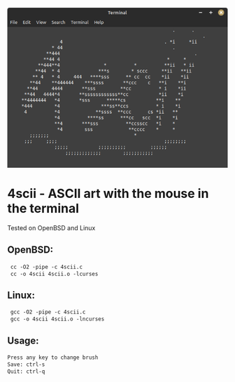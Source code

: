 ![4scii](file.png)
# 4scii - ASCII art with the mouse in the terminal

Tested on OpenBSD and Linux

## OpenBSD:
```
 cc -O2 -pipe -c 4scii.c
 cc -o 4scii 4scii.o -lcurses
```

## Linux:
```
 gcc -O2 -pipe -c 4scii.c
 gcc -o 4scii 4scii.o -lncurses
```
## Usage:
```
Press any key to change brush
Save: ctrl-s
Quit: ctrl-q
```
